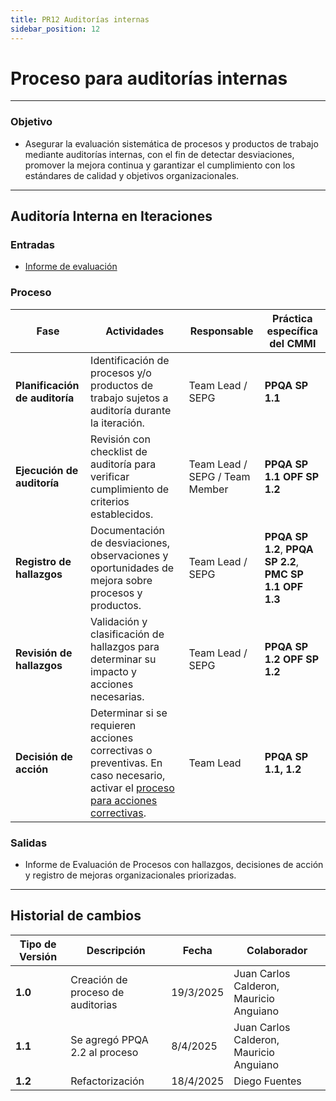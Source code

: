 ```yaml
---
title: PR12 Auditorías internas
sidebar_position: 12
---
```


# Proceso para auditorías internas

---

### Objetivo

- Asegurar la evaluación sistemática de procesos y productos de trabajo mediante auditorías internas, con el fin de detectar desviaciones, promover la mejora continua y garantizar el cumplimiento con los estándares de calidad y objetivos organizacionales.

---

## **Auditoría Interna en Iteraciones**

### **Entradas**

- [Informe de evaluación](https://docs.google.com/document/d/1-TueYt2DH3oXroMLAMGTHo6kgNeB5UHfoj7lkqZzfZs/edit?usp=sharing)

### Proceso

| Fase                           | Actividades                                                                                                                                                                   | Responsable                    | Práctica específica del CMMI                                 |
| ------------------------------ | ----------------------------------------------------------------------------------------------------------------------------------------------------------------------------- | ------------------------------ | ------------------------------------------------------------ |
| **Planificación de auditoría** | Identificación de procesos y/o productos de trabajo sujetos a auditoría durante la iteración.                                                                                 | Team Lead / SEPG               | **PPQA SP 1.1**                                              |
| **Ejecución de auditoría**     | Revisión con checklist de auditoría para verificar cumplimiento de criterios establecidos.                                                                                    | Team Lead / SEPG / Team Member | **PPQA SP 1.1** **OPF SP 1.2**                               |
| **Registro de hallazgos**      | Documentación de desviaciones, observaciones y oportunidades de mejora sobre procesos y productos.                                                                            | Team Lead / SEPG               | **PPQA SP 1.2**, **PPQA SP 2.2**, **PMC SP 1.1** **OPF 1.3** |
| **Revisión de hallazgos**      | Validación y clasificación de hallazgos para determinar su impacto y acciones necesarias.                                                                                     | Team Lead / SEPG               | **PPQA SP 1.2** **OPF SP 1.2**                               |
| **Decisión de acción**         | Determinar si se requieren acciones correctivas o preventivas. En caso necesario, activar el [proceso para acciones correctivas](docs\procesos\PR13-acciones-correctivas.md). | Team Lead                      | **PPQA SP 1.1, 1.2**                                         |

### Salidas

- Informe de Evaluación de Procesos con hallazgos, decisiones de acción y registro de mejoras organizacionales priorizadas.

---

## Historial de cambios

| **Tipo de Versión** | **Descripción**                   | **Fecha** | **Colaborador**                         |
| ------------------- | --------------------------------- | --------- | --------------------------------------- |
| **1.0**             | Creación de proceso de auditorias | 19/3/2025 | Juan Carlos Calderon, Mauricio Anguiano |
| **1.1**             | Se agregó PPQA 2.2 al proceso     | 8/4/2025  | Juan Carlos Calderon, Mauricio Anguiano |
| **1.2**             | Refactorización                   | 18/4/2025 | Diego Fuentes                           |
